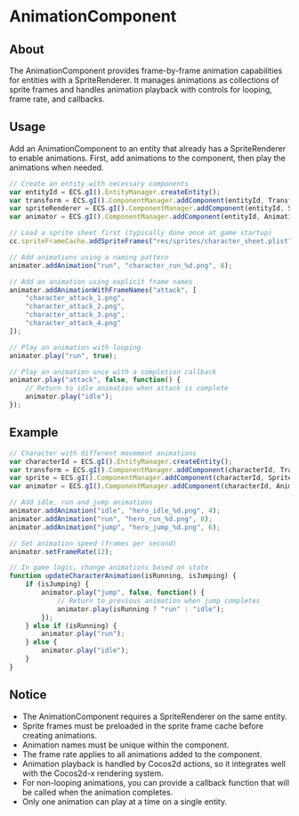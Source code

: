 # AnimationComponent

## About

The AnimationComponent provides frame-by-frame animation capabilities for entities with a SpriteRenderer. It manages animations as collections of sprite frames and handles animation playback with controls for looping, frame rate, and callbacks.

## Usage

Add an AnimationComponent to an entity that already has a SpriteRenderer to enable animations. First, add animations to the component, then play the animations when needed.

```javascript
// Create an entity with necessary components
var entityId = ECS.gI().EntityManager.createEntity();
var transform = ECS.gI().ComponentManager.addComponent(entityId, TransformComponent);
var spriteRenderer = ECS.gI().ComponentManager.addComponent(entityId, SpriteRenderer);
var animator = ECS.gI().ComponentManager.addComponent(entityId, AnimationComponent);

// Load a sprite sheet first (typically done once at game startup)
cc.spriteFrameCache.addSpriteFrames("res/sprites/character_sheet.plist");

// Add animations using a naming pattern
animator.addAnimation("run", "character_run_%d.png", 8);

// Add an animation using explicit frame names
animator.addAnimationWithFrameNames("attack", [
    "character_attack_1.png",
    "character_attack_2.png",
    "character_attack_3.png",
    "character_attack_4.png"
]);

// Play an animation with looping
animator.play("run", true);

// Play an animation once with a completion callback
animator.play("attack", false, function() {
    // Return to idle animation when attack is complete
    animator.play("idle");
});
```

## Example

```javascript
// Character with different movement animations
var characterId = ECS.gI().EntityManager.createEntity();
var transform = ECS.gI().ComponentManager.addComponent(characterId, TransformComponent);
var sprite = ECS.gI().ComponentManager.addComponent(characterId, SpriteRenderer);
var animator = ECS.gI().ComponentManager.addComponent(characterId, AnimationComponent);

// Add idle, run and jump animations
animator.addAnimation("idle", "hero_idle_%d.png", 4);
animator.addAnimation("run", "hero_run_%d.png", 8);
animator.addAnimation("jump", "hero_jump_%d.png", 6);

// Set animation speed (frames per second)
animator.setFrameRate(12);

// In game logic, change animations based on state
function updateCharacterAnimation(isRunning, isJumping) {
    if (isJumping) {
        animator.play("jump", false, function() {
            // Return to previous animation when jump completes
            animator.play(isRunning ? "run" : "idle");
        });
    } else if (isRunning) {
        animator.play("run");
    } else {
        animator.play("idle");
    }
}
```

## Notice

- The AnimationComponent requires a SpriteRenderer on the same entity.
- Sprite frames must be preloaded in the sprite frame cache before creating animations.
- Animation names must be unique within the component.
- The frame rate applies to all animations added to the component.
- Animation playback is handled by Cocos2d actions, so it integrates well with the Cocos2d-x rendering system.
- For non-looping animations, you can provide a callback function that will be called when the animation completes.
- Only one animation can play at a time on a single entity.
